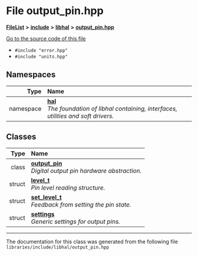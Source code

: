 

# File output\_pin.hpp



[**FileList**](files.md) **>** [**include**](dir_cba0faac6e93618a6e2539705915bd70.md) **>** [**libhal**](dir_c21661262b37aa135a14febc024e67d7.md) **>** [**output\_pin.hpp**](libhal_2output__pin_8hpp.md)

[Go to the source code of this file](libhal_2output__pin_8hpp_source.md)



* `#include "error.hpp"`
* `#include "units.hpp"`













## Namespaces

| Type | Name |
| ---: | :--- |
| namespace | [**hal**](namespacehal.md) <br>_The foundation of libhal containing, interfaces, utilities and soft drivers._  |


## Classes

| Type | Name |
| ---: | :--- |
| class | [**output\_pin**](classhal_1_1output__pin.md) <br>_Digital output pin hardware abstraction._  |
| struct | [**level\_t**](structhal_1_1output__pin_1_1level__t.md) <br>_Pin level reading structure._  |
| struct | [**set\_level\_t**](structhal_1_1output__pin_1_1set__level__t.md) <br>_Feedback from setting the pin state._  |
| struct | [**settings**](structhal_1_1output__pin_1_1settings.md) <br>_Generic settings for output pins._  |



















































------------------------------
The documentation for this class was generated from the following file `libraries/include/libhal/output_pin.hpp`

